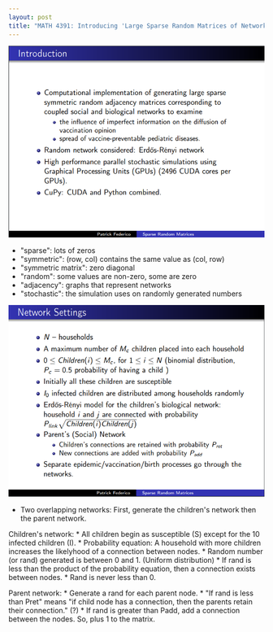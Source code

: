 ```yaml
---
layout: post
title: "MATH 4391: Introducing 'Large Sparse Random Matrices of Network Models' "
---
```


![Introduction slide](/assets/intro.png)
* "sparse": lots of zeros
* "symmetric": (row, col) contains the same value as (col, row)
* "symmetric matrix": zero diagonal
* "random": some values are non-zero, some are zero
* "adjacency": graphs that represent networks
* "stochastic": the simulation uses on randomly generated numbers


![Network settings slide](/assets/network_settings.png)
* Two overlapping networks: First, generate the children's network then the parent network.

Children's network:
    * All children begin as susceptible (S) except for the 10 infected children (I).
    * Probability equation: A household with more children increases the likelyhood of a connection between nodes.
    * Random number (or rand) generated is between 0 and 1. (Uniform distribution)
    * If rand is less than the product of the probability equation, then a connection exists between nodes.
    * Rand is never less than 0.

Parent network:
    * Generate a rand for each parent node.
    * "If rand is less than Pret" means "if child node has a connection, then the parents retain their connection." (?)
    * If rand is greater than Padd, add a connection between the nodes. So, plus 1 to the matrix.